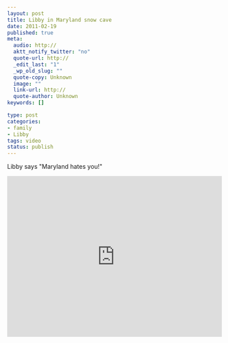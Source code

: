 ```yaml
--- 
layout: post
title: Libby in Maryland snow cave
date: 2011-02-19
published: true
meta: 
  audio: http://
  aktt_notify_twitter: "no"
  quote-url: http://
  _edit_last: "1"
  _wp_old_slug: ""
  quote-copy: Unknown
  image: ""
  link-url: http://
  quote-author: Unknown
keywords: []

type: post
categories: 
- family
- Libby
tags: video
status: publish
---
```

Libby says "Maryland hates you!"

<iframe src="http://player.vimeo.com/video/20070598?color=0" frameborder="0" height="375" width="500"></iframe>
